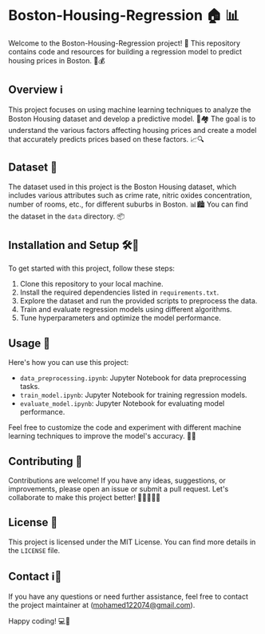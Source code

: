 # Boston-Housing-Regression 🏠 📊

Welcome to the Boston-Housing-Regression project! 🎉 This repository contains code and resources for building a regression model to predict housing prices in Boston. 🏡💰

## Overview ℹ️

This project focuses on using machine learning techniques to analyze the Boston Housing dataset and develop a predictive model. 🤖🏘️ The goal is to understand the various factors affecting housing prices and create a model that accurately predicts prices based on these factors. 📈🔍

## Dataset 📂

The dataset used in this project is the Boston Housing dataset, which includes various attributes such as crime rate, nitric oxides concentration, number of rooms, etc., for different suburbs in Boston. 📊🏙️ You can find the dataset in the `data` directory. 📦

## Installation and Setup 🛠️🔧

To get started with this project, follow these steps:

1. Clone this repository to your local machine.
2. Install the required dependencies listed in `requirements.txt`.
3. Explore the dataset and run the provided scripts to preprocess the data.
4. Train and evaluate regression models using different algorithms.
5. Tune hyperparameters and optimize the model performance.

## Usage 🚀

Here's how you can use this project:

- `data_preprocessing.ipynb`: Jupyter Notebook for data preprocessing tasks.
- `train_model.ipynb`: Jupyter Notebook for training regression models.
- `evaluate_model.ipynb`: Jupyter Notebook for evaluating model performance.

Feel free to customize the code and experiment with different machine learning techniques to improve the model's accuracy. 🧠💡

## Contributing 🤝

Contributions are welcome! If you have any ideas, suggestions, or improvements, please open an issue or submit a pull request. Let's collaborate to make this project better! 🌟👩‍💻👨‍💻

## License 📜

This project is licensed under the MIT License. You can find more details in the `LICENSE` file.

## Contact ℹ️📧

If you have any questions or need further assistance, feel free to contact the project maintainer at (mohamed122074@gmail.com).

Happy coding! 💻🔬

